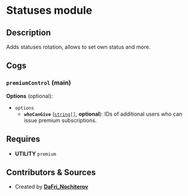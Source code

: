 # Statuses module

## Description

Adds statuses rotation, allows to set own status and more.

## Cogs

### `premiumControl` (**main**)

**Options** (optional):

- `options`
  - **`whoCanGive`** ([`string[]`][string], **optional**): IDs of additional users who can issue premium subscriptions.

[string]:https://developer.mozilla.org/en/docs/Web/JavaScript/Reference/Global_Objects/String

## Requires

- **UTILITY** `premium`

## Contributors & Sources

- Created by **[DaFri_Nochiterov](https://gitlab.com/dafri-nochiterov)**
